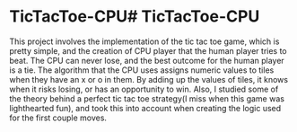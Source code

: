 # TicTacToe-CPU# TicTacToe-CPU

This project involves the implementation of the tic tac toe game, which is pretty simple, and the creation of CPU player that the human player tries to beat. The CPU can never lose, and the best outcome for the human player is a tie. The algorithm that the CPU uses assigns numeric values to tiles when they have an x or o in them. By adding up the values of tiles, it knows when it risks losing, or has an opportunity to win. Also, I studied some of the theory behind a perfect tic tac toe strategy(I miss when this game was lighthearted fun), and took this into account when creating the logic used for the first couple moves.
